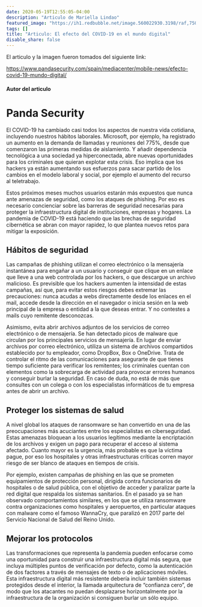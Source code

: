 ```yaml
---
date: 2020-05-19T12:55:05-04:00
description: "Articulo de Mariella Lindao"
featured_image: "https://ih1.redbubble.net/image.560022930.3198/raf,750x1000,075,t,FFFFFF:97ab1c12de.jpg"
tags: []
title: "Articulo: El efecto del COVID-19 en el mundo digital"
disable_share: false
---
```


El articulo y la imagen fueron tomados del siguiente link:

https://www.pandasecurity.com/spain/mediacenter/mobile-news/efecto-covid-19-mundo-digital/

#### Autor del articulo

# Panda Security


El COVID-19 ha cambiado casi todos los aspectos de nuestra vida cotidiana, incluyendo nuestros hábitos laborales. Microsoft, por ejemplo, ha registrado un aumento en la demanda de llamadas y reuniones del 775%, desde que comenzaron las primeras medidas de aislamiento. Y añadir dependencia tecnológica a una sociedad ya hiperconectada, abre nuevas oportunidades para los criminales que quieran explotar esta crisis. Eso implica que los hackers ya están aumentando sus esfuerzos para sacar partido de los cambios en el modelo laboral y social, por ejemplo el aumento del recurso al teletrabajo.

Estos próximos meses muchos usuarios estarán más expuestos que nunca ante amenazas de seguridad, como los ataques de phishing. Por eso es necesario concienciar sobre las barreras de seguridad necesarias para proteger la infraestructura digital de instituciones, empresas y hogares. La pandemia de COVID-19 está haciendo que las brechas de seguridad cibernética se abran con mayor rapidez, lo que plantea nuevos retos para mitigar la exposición.

## Hábitos de seguridad

Las campañas de phishing utilizan el correo electrónico o la mensajería instantánea para engañar a un usuario y conseguir que clique en un enlace que lleve a una web controlada por los hackers, o que descargue un archivo malicioso. Es previsible que los hackers aumenten la intensidad de estas campañas, así que, para evitar estos riesgos debes extremar las precauciones: nunca acudas a webs directamente desde los enlaces en el mail, accede desde la dirección en el navegador o inicia sesión en la web principal de la empresa o entidad a la que deseas entrar. Y no contestes a mails cuyo remitente desconozcas.

Asimismo, evita abrir archivos adjuntos de los servicios de correo electrónico o de mensajería. Se han detectado picos de malware que circulan por los principales servicios de mensajería. En lugar de enviar archivos por correo electrónico, utiliza un sistema de archivos compartidos establecido por tu empleador, como DropBox, Box o OneDrive. Trata de controlar el ritmo de las comunicaciones para asegurarte de que tienes tiempo suficiente para verificar los remitentes; los criminales cuentan con elementos como la sobrecarga de actividad para provocar errores humanos y conseguir burlar la seguridad. En caso de duda, no está de más que consultes con un colega o con los especialistas informáticos de tu empresa antes de abrir un archivo.


## Proteger los sistemas de salud
A nivel global los ataques de ransomware se han convertido en una de las preocupaciones más acuciantes entre los especialistas en ciberseguridad. Estas amenazas bloquean a los usuarios legítimos mediante la encriptación de los archivos y exigen un pago para recuperar el acceso al sistema afectado. Cuanto mayor es la urgencia, más probable es que la víctima pague, por eso los hospitales y otras infraestructuras críticas corren mayor riesgo de ser blanco de ataques en tiempos de crisis.

Por ejemplo, existen campañas de phishing en las que se prometen equipamientos de protección personal, dirigida contra funcionarios de hospitales o de salud pública, con el objetivo de acceder y paralizar parte la red digital que respalda los sistemas sanitarios. En el pasado ya se han observado comportamientos similares, en los que se utiliza ransomware contra organizaciones como hospitales y aeropuertos, en particular ataques con malware como el famoso WannaCry, que paralizó en 2017 parte del Servicio Nacional de Salud del Reino Unido.

## Mejorar los protocolos
Las transformaciones que representa la pandemia pueden enfocarse como una oportunidad para construir una infraestructura digital más segura, que incluya múltiples puntos de verificación por defecto, como la autenticación de dos factores a través de mensajes de texto o de aplicaciones móviles. Esta infraestructura digital más resistente debería incluir también sistemas protegidos desde el interior, la llamada arquitectura de “confianza cero”, de modo que los atacantes no puedan desplazarse horizontalmente por la infraestructura de la organización si consiguen burlar un sólo equipo.